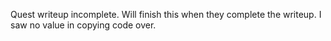 Quest writeup incomplete. Will finish this when they complete the writeup. I saw no value in copying code over.